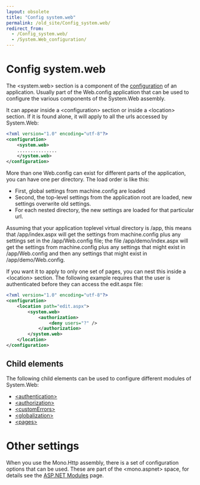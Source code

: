 ```yaml
---
layout: obsolete
title: "Config system.web"
permalink: /old_site/Config_system.web/
redirect_from:
  - /Config_system.web/
  - /System.Web_configuration/
---
```


Config system.web
=================

The \<system.web\> section is a component of the [configuration]({{site.github.url}}/old_site/Config "Config") of an application. Usually part of the Web.config application that can be used to configure the various components of the System.Web assembly.

It can appear inside a \<configuration\> section or inside a \<location\> section. If it is found alone, it will apply to all the urls accessed by System.Web:

``` xml
<?xml version="1.0" encoding="utf-8"?>
<configuration>
    <system.web>
    ...............
    </system.web>
</configuration>
```

More than one Web.config can exist for different parts of the application, you can have one per directory. The load order is like this:

-   First, global settings from machine.config are loaded
-   Second, the top-level settings from the application root are loaded, new settings overwrite old settings.
-   For each nested directory, the new settings are loaded for that particular url.

Assuming that your application toplevel virtual directory is /app, this means that /app/index.aspx will get the settings from machine.config plus any settings set in the /app/Web.config file; the file /app/demo/index.aspx will get the settings from machine.config plus any settings that might exist in /app/Web.config and then any settings that might exist in /app/demo/Web.config.

If you want it to apply to only one set of pages, you can nest this inside a \<location\> section. The following example requires that the user is authenticated before they can access the edit.aspx file:

``` xml
<?xml version="1.0" encoding="utf-8"?>
<configuration>
    <location path="edit.aspx">
        <system.web>
            <authorization>
                <deny users="?" />
            </authorization>
        </system.web>
    </location>
</configuration>
```

Child elements
--------------

The following child elements can be used to configure different modules of System.Web:

-   [\<authentication\>]({{site.github.url}}/old_site/Config_system.web_authentication "Config system.web authentication")
-   [\<authorization\>]({{site.github.url}}/old_site/Config_system.web_authorization "Config system.web authorization")
-   [\<customErrors\>]({{site.github.url}}/old_site/Config_system.web_customErrors "Config system.web customErrors")
-   [\<globalization\>]({{site.github.url}}/old_site/Config_system.web_globalization "Config system.web globalization")
-   [\<pages\>]({{site.github.url}}/old_site/Config_system.web_pages "Config system.web pages")

Other settings
==============

When you use the Mono.Http assembly, there is a set of configuration options that can be used. These are part of the \<mono.aspnet\> space, for details see the [ASP.NET Modules]({{site.github.url}}/old_site/ASP.NET_Modules "ASP.NET Modules") page.

